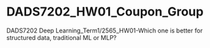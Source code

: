 # DADS7202_HW01_Coupon_Group
DADS7202 Deep Learning_Term1/2565_HW01-Which one is better for structured data, traditional ML or MLP?
